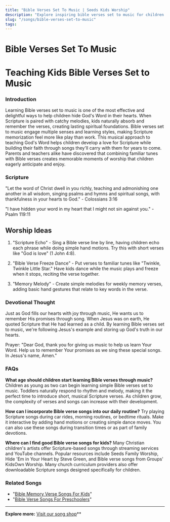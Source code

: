 ```yaml
---
title: "Bible Verses Set To Music | Seeds Kids Worship"
description: "Explore inspiring bible verses set to music for children's worship and faith development. Biblical music resources for families and ministry."
slug: "/songs/bible-verses-set-to-music"
tags:
---
```


# Bible Verses Set To Music

# Teaching Kids Bible Verses Set to Music

### Introduction
Learning Bible verses set to music is one of the most effective and delightful ways to help children hide God's Word in their hearts. When Scripture is paired with catchy melodies, kids naturally absorb and remember the verses, creating lasting spiritual foundations. Bible verses set to music engage multiple senses and learning styles, making Scripture memorization feel more like play than work. This musical approach to teaching God's Word helps children develop a love for Scripture while building their faith through songs they'll carry with them for years to come. Parents and teachers alike have discovered that combining familiar tunes with Bible verses creates memorable moments of worship that children eagerly anticipate and enjoy.

### Scripture
"Let the word of Christ dwell in you richly, teaching and admonishing one another in all wisdom, singing psalms and hymns and spiritual songs, with thankfulness in your hearts to God." - Colossians 3:16

"I have hidden your word in my heart that I might not sin against you." - Psalm 119:11

## Worship Ideas
1. "Scripture Echo" - Sing a Bible verse line by line, having children echo each phrase while doing simple hand motions. Try this with short verses like "God is love" (1 John 4:8).

2. "Bible Verse Freeze Dance" - Put verses to familiar tunes like "Twinkle, Twinkle Little Star." Have kids dance while the music plays and freeze when it stops, reciting the verse together.

3. "Memory Melody" - Create simple melodies for weekly memory verses, adding basic hand gestures that relate to key words in the verse.

### Devotional Thought
Just as God fills our hearts with joy through music, He wants us to remember His promises through song. When Jesus was on earth, He quoted Scripture that He had learned as a child. By learning Bible verses set to music, we're following Jesus's example and storing up God's truth in our hearts.

Prayer: "Dear God, thank you for giving us music to help us learn Your Word. Help us to remember Your promises as we sing these special songs. In Jesus's name, Amen."

### FAQs

**What age should children start learning Bible verses through music?**
Children as young as two can begin learning simple Bible verses set to music. Toddlers naturally respond to rhythm and melody, making it the perfect time to introduce short, musical Scripture verses. As children grow, the complexity of verses and songs can increase with their development.

**How can I incorporate Bible verse songs into our daily routine?**
Try playing Scripture songs during car rides, morning routines, or bedtime rituals. Make it interactive by adding hand motions or creating simple dance moves. You can also use these songs during transition times or as part of family devotions.

**Where can I find good Bible verse songs for kids?**
Many Christian children's artists offer Scripture-based songs through streaming services and YouTube channels. Popular resources include Seeds Family Worship, Hide 'Em in Your Heart by Steve Green, and Bible verse songs from Groups' KidsOwn Worship. Many church curriculum providers also offer downloadable Scripture songs designed specifically for children.

### Related Songs

- "[Bible Memory Verse Songs For Kids](/songs/bible-memory-verse-songs-for-kids/)"
- "[Bible Verse Songs For Preschoolers](/songs/bible-verse-songs-for-preschoolers/)"

---

**Explore more:** [Visit our song shop](https://seedskidsworship.com/shop)**

<!-- Schema Markup -->
<script type="application/ld+json">
{
  "@context": "https://schema.org",
  "@type": "MusicRecording",
  "name": "Bible Verses Set To Music",
  "byArtist": {
    "@type": "MusicGroup",
    "name": "Seeds Kids Worship"
  },
  "isFamilyFriendly": true,
  "url": "https://seedskidsworship.com/songs/bible-verses-set-to-music/"
}
</script>